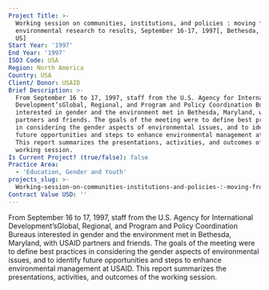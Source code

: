```yaml
---
Project Title: >-
  Working session on communities, institutions, and policies : moving from
  environmental research to results, September 16-17, 1997[, Bethesda, Maryland,
  US]
Start Year: '1997'
End Year: '1997'
ISO3 Code: USA
Region: North America
Country: USA
Client/ Donor: USAID
Brief Description: >-
  From September 16 to 17, 1997, staff from the U.S. Agency for International
  Development’sGlobal, Regional, and Program and Policy Coordination Bureaus
  interested in gender and the environment met in Bethesda, Maryland, with USAID
  partners and friends. The goals of the meeting were to define best practices
  in considering the gender aspects of environmental issues, and to identify
  future opportunities and steps to enhance environmental management at USAID.
  This report summarizes the presentations, activities, and outcomes of the
  working session.
Is Current Project? (true/false): false
Practice Area:
  - 'Education, Gender and Youth'
projects_slug: >-
  Working-session-on-communities-institutions-and-policies-:-moving-from-environmental-research-to-results-September-16-17-1997-Bethesda-Maryland-US
Contract Value USD: ''
---
```

From September 16 to 17, 1997, staff from the U.S. Agency for International Development’sGlobal, Regional, and Program and Policy Coordination Bureaus interested in gender and the environment met in Bethesda, Maryland, with USAID partners and friends. The goals of the meeting were to define best practices in considering the gender aspects of environmental issues, and to identify future opportunities and steps to enhance environmental management at USAID. This report summarizes the presentations, activities, and outcomes of the working session.